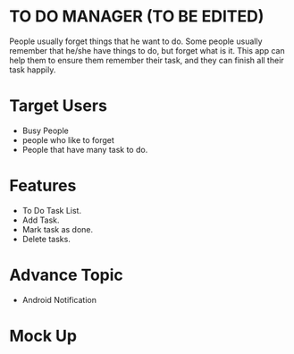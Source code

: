 # TO DO MANAGER (TO BE EDITED)

People usually forget things that he want to do. Some people usually remember that he/she have things to do, but forget what is it. This app can help them to ensure them remember their task, and they can finish all their task happily.

# Target Users

- Busy People
- people who like to forget
- People that have many task to do.

# Features

- To Do Task List.
- Add Task.
- Mark task as done.
- Delete tasks.

# Advance Topic

- Android Notification

# Mock Up
